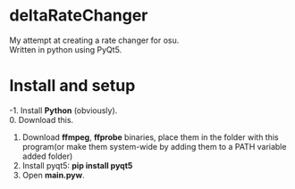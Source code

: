 # deltaRateChanger  
My attempt at creating a rate changer for osu.  
Written in python using PyQt5.  

# Install and setup  
-1. Install <b>Python</b> (obviously).  
0. Download this.  
1. Download <b>ffmpeg</b>, <b>ffprobe</b> binaries, place them in the folder with this program(or make them system-wide by adding them to a PATH variable added folder)  
2. Install pyqt5: <b>pip install pyqt5</b>  
3. Open <b>main.pyw</b>.  
